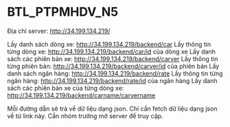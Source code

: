 # BTL_PTPMHDV_N5

Địa chỉ server: http://34.199.134.219/

Lấy danh sách dòng xe: http://34.199.134.219/backend/car
Lấy thông tin từng dòng xe: http://34.199.134.219/backend/car/id của dòng xe
Lấy danh sách các phiên bản xe: http://34.199.134.219/backend/carver
Lấy thông tin từng phiên bản: http://34.199.134.219/backend/carver/id của phiên bản
Lấy danh sách ngân hàng: http://34.199.134.219/backend/rate
Lấy thông tin từng ngân hàng: http://34.199.134.219/backend/rate/id của ngân hàng
Lấy danh sách các phiên bản xe của từng dòng xe: http://34.199.134.219/backend/carname/carvername

Mỗi đường dẫn sẽ trả về dữ liệu dạng json. Chỉ cần fetch dữ liệu dạng json về từ link này.
Cần nhóm trưởng mở server để truy cập.
                     